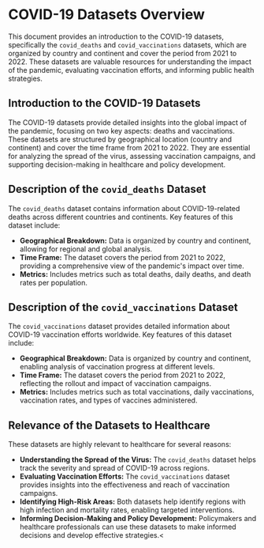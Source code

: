 <!DOCTYPE html>
<html lang="en">
<head>
    <meta charset="UTF-8">
    <meta name="viewport" content="width=device-width, initial-scale=1.0">
    <title>COVID-19 Datasets Documentation</title>
</head>
<body>
    <h1>COVID-19 Datasets Overview</h1>
    <p>This document provides an introduction to the COVID-19 datasets, specifically the <code>covid_deaths</code> and <code>covid_vaccinations</code> datasets, which are organized by country and continent and cover the period from 2021 to 2022. These datasets are valuable resources for understanding the impact of the pandemic, evaluating vaccination efforts, and informing public health strategies.</p>    
    <h2>Introduction to the COVID-19 Datasets</h2>
    <p>The COVID-19 datasets provide detailed insights into the global impact of the pandemic, focusing on two key aspects: deaths and vaccinations. These datasets are structured by geographical location (country and continent) and cover the time frame from 2021 to 2022. They are essential for analyzing the spread of the virus, assessing vaccination campaigns, and supporting decision-making in healthcare and policy development.</p>
    <h2>Description of the <code>covid_deaths</code> Dataset</h2>
    <p>The <code>covid_deaths</code> dataset contains information about COVID-19-related deaths across different countries and continents. Key features of this dataset include:</p>
    <ul>
        <li><strong>Geographical Breakdown:</strong> Data is organized by country and continent, allowing for regional and global analysis.</li>
        <li><strong>Time Frame:</strong> The dataset covers the period from 2021 to 2022, providing a comprehensive view of the pandemic's impact over time.</li>
        <li><strong>Metrics:</strong> Includes metrics such as total deaths, daily deaths, and death rates per population.</li>
    </ul>
    <h2>Description of the <code>covid_vaccinations</code> Dataset</h2>
    <p>The <code>covid_vaccinations</code> dataset provides detailed information about COVID-19 vaccination efforts worldwide. Key features of this dataset include:</p>
    <ul>
        <li><strong>Geographical Breakdown:</strong> Data is organized by country and continent, enabling analysis of vaccination progress at different levels.</li>
        <li><strong>Time Frame:</strong> The dataset covers the period from 2021 to 2022, reflecting the rollout and impact of vaccination campaigns.</li>
        <li><strong>Metrics:</strong> Includes metrics such as total vaccinations, daily vaccinations, vaccination rates, and types of vaccines administered.</li>
    </ul>
    <h2>Relevance of the Datasets to Healthcare</h2>
    <p>These datasets are highly relevant to healthcare for several reasons:</p>
    <ul>
        <li><strong>Understanding the Spread of the Virus:</strong> The <code>covid_deaths</code> dataset helps track the severity and spread of COVID-19 across regions.</li>
        <li><strong>Evaluating Vaccination Efforts:</strong> The <code>covid_vaccinations</code> dataset provides insights into the effectiveness and reach of vaccination campaigns.</li>
        <li><strong>Identifying High-Risk Areas:</strong> Both datasets help identify regions with high infection and mortality rates, enabling targeted interventions.</li>
        <li><strong>Informing Decision-Making and Policy Development:</strong> Policymakers and healthcare professionals can use these datasets to make informed decisions and develop effective strategies.<
